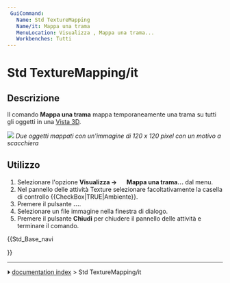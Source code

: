 ```yaml
---
 GuiCommand:
   Name: Std TextureMapping
   Name/it: Mappa una trama
   MenuLocation: Visualizza , Mappa una trama...
   Workbenches: Tutti
---
```


# Std TextureMapping/it



## Descrizione

Il comando **Mappa una trama** mappa temporaneamente una trama su tutti gli oggetti in una [Vista 3D](3D_view/it.md).

![](images/Std_TextureMapping_example.png ) 
*Due oggetti mappati con un'immagine di 120 x 120 pixel con un motivo a scacchiera*



## Utilizzo

1.  Selezionare l\'opzione **Visualizza → <img src="images/Std_TextureMapping.svg" width=16px> Mappa una trama...** dal menu.
2.  Nel pannello delle attività Texture selezionare facoltativamente la casella di controllo {{CheckBox|TRUE|Ambiente}}.
3.  Premere il pulsante **...**.
4.  Selezionare un file immagine nella finestra di dialogo.
5.  Premere il pulsante **Chiudi** per chiudere il pannello delle attività e terminare il comando.





{{Std_Base_navi

}}



---
⏵ [documentation index](../README.md) > Std TextureMapping/it

